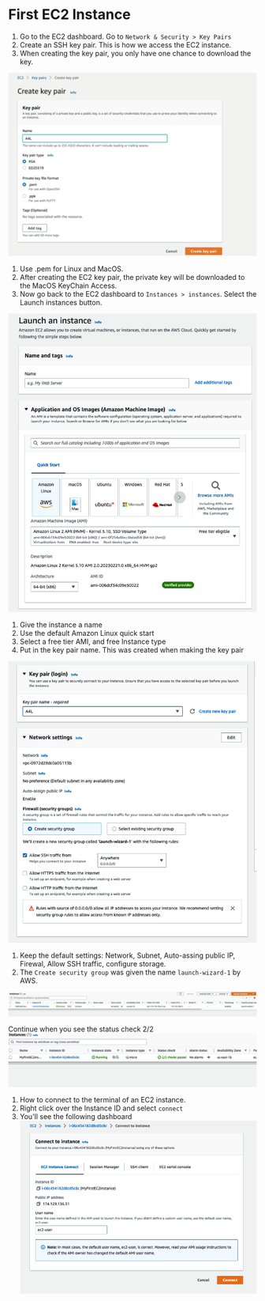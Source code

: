 # First EC2 Instance

1. Go to the EC2 dashboard. Go to ```Network & Security > Key Pairs```
2. Create an SSH key pair.  This is how we access the EC2 instance.  
3. When creating the key pair, you only have one chance to download the key.

![ec2_01](../assets/ec2_01.png)

1. Use .pem for Linux and MacOS. 
2. After creating the EC2 key pair, the private key will be downloaded to the MacOS KeyChain Access.
3. Now go back to the EC2 dashboard to ```Instances > instances```. Select the Launch instances button.

![ec2_02](../assets/ec2_02.png)

1. Give the instance a name
2. Use the default Amazon Linux quick start
3. Select a free tier AMI, and free Instance type
4. Put in the key pair name.  This was created when making the key pair

![ec2_03](../assets/ec2_03.png)

1. Keep the default settings: Network, Subnet, Auto-assing public IP, Firewal, Allow SSH traffic, configure storage.
2. The ```Create security group``` was given the name ```launch-wizard-1``` by AWS.

![ec2_04](../assets/ec2_04.png)

Continue when you see the status check 2/2    
![ec2_05](../assets/ec2_05.png)

1. How to connect to the terminal of an EC2 instance.
2. Right click over the Instance ID and select ```connect```
3. You'll see the following dashboard
![ec2_06](../assets/ec2_06.png)
